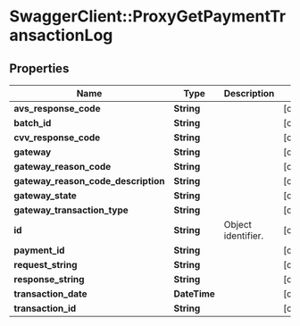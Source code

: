 # SwaggerClient::ProxyGetPaymentTransactionLog

## Properties
Name | Type | Description | Notes
------------ | ------------- | ------------- | -------------
**avs_response_code** | **String** |  | [optional] 
**batch_id** | **String** |  | [optional] 
**cvv_response_code** | **String** |  | [optional] 
**gateway** | **String** |  | [optional] 
**gateway_reason_code** | **String** |  | [optional] 
**gateway_reason_code_description** | **String** |  | [optional] 
**gateway_state** | **String** |  | [optional] 
**gateway_transaction_type** | **String** |  | [optional] 
**id** | **String** | Object identifier. | [optional] 
**payment_id** | **String** |  | [optional] 
**request_string** | **String** |  | [optional] 
**response_string** | **String** |  | [optional] 
**transaction_date** | **DateTime** |  | [optional] 
**transaction_id** | **String** |  | [optional] 


